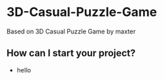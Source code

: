 # 3D-Casual-Puzzle-Game
Based on 3D Casual Puzzle Game by maxter

## How can I start your project?

* hello
